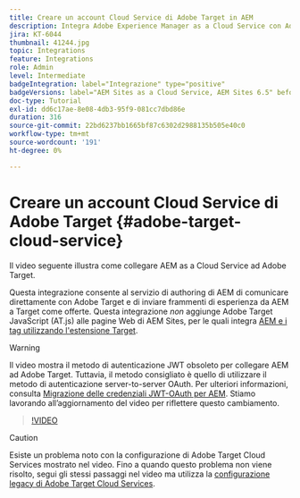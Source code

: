 ```yaml
---
title: Creare un account Cloud Service di Adobe Target in AEM
description: Integra Adobe Experience Manager as a Cloud Service con Adobe Target utilizzando Cloud Service e l’autenticazione IMS di Adobe.
jira: KT-6044
thumbnail: 41244.jpg
topic: Integrations
feature: Integrations
role: Admin
level: Intermediate
badgeIntegration: label="Integrazione" type="positive"
badgeVersions: label="AEM Sites as a Cloud Service, AEM Sites 6.5" before-title="false"
doc-type: Tutorial
exl-id: dd6c17ae-8e08-4db3-95f9-081cc7dbd86e
duration: 316
source-git-commit: 22bd6237bb1665bf87c6302d2988135b505e40c0
workflow-type: tm+mt
source-wordcount: '191'
ht-degree: 0%

---
```


# Creare un account Cloud Service di Adobe Target {#adobe-target-cloud-service}

Il video seguente illustra come collegare AEM as a Cloud Service ad Adobe Target.

Questa integrazione consente al servizio di authoring di AEM di comunicare direttamente con Adobe Target e di inviare frammenti di esperienza da AEM a Target come offerte.  Questa integrazione *non* aggiunge Adobe Target JavaScript (AT.js) alle pagine Web di AEM Sites, per le quali integra [AEM e i tag utilizzando l&#39;estensione Target](../experience-platform/data-collection/tags/connect-aem-tag-property-using-ims.md).

>[!WARNING]
>
>Il video mostra il metodo di autenticazione JWT obsoleto per collegare AEM ad Adobe Target. Tuttavia, il metodo consigliato è quello di utilizzare il metodo di autenticazione server-to-server OAuth. Per ulteriori informazioni, consulta [Migrazione delle credenziali JWT-OAuth per AEM](https://experienceleague.adobe.com/en/docs/experience-manager-learn/foundation/authentication/jwt-to-oauth-migration.html). Stiamo lavorando all’aggiornamento del video per riflettere questo cambiamento.


>[!VIDEO](https://video.tv.adobe.com/v/329019?quality=12&learn=on&captions=ita)

>[!CAUTION]
>
>Esiste un problema noto con la configurazione di Adobe Target Cloud Services mostrato nel video. Fino a quando questo problema non viene risolto, segui gli stessi passaggi nel video ma utilizza la [configurazione legacy di Adobe Target Cloud Services](https://experienceleague.adobe.com/docs/experience-manager-learn/aem-target-tutorial/aem-target-implementation/using-aem-cloud-services.html?lang=it).
